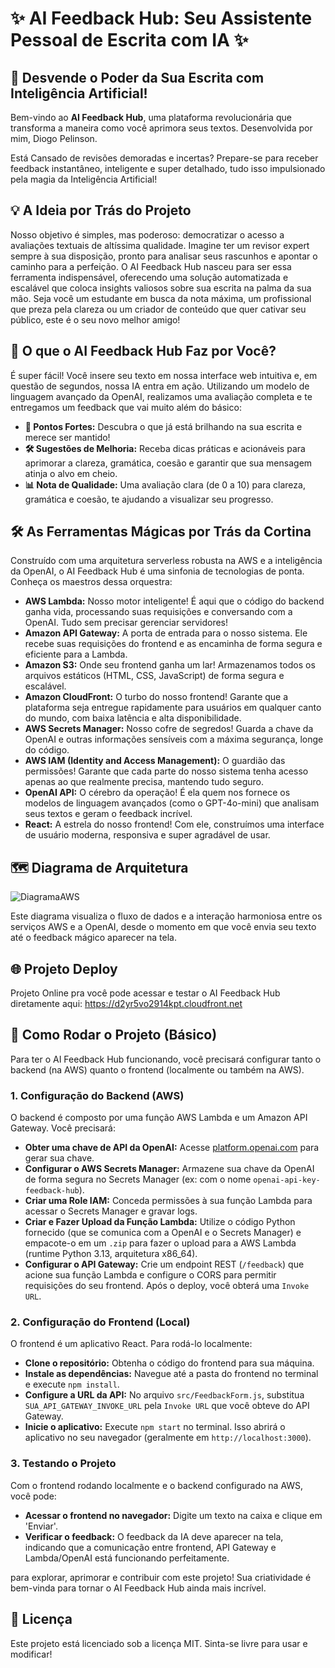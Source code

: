 # ✨ AI Feedback Hub: Seu Assistente Pessoal de Escrita com IA ✨

## 🚀 Desvende o Poder da Sua Escrita com Inteligência Artificial!

Bem-vindo ao **AI Feedback Hub**, uma plataforma revolucionária que transforma a maneira como você aprimora seus textos.
Desenvolvida por mim, Diogo Pelinson.

Está Cansado de revisões demoradas e incertas? Prepare-se para receber feedback instantâneo, inteligente e super detalhado, tudo isso impulsionado pela magia da Inteligência Artificial!

## 💡 A Ideia por Trás do Projeto

Nosso objetivo é simples, mas poderoso: democratizar o acesso a avaliações textuais de altíssima qualidade. Imagine ter um revisor expert sempre à sua disposição, pronto para analisar seus rascunhos e apontar o caminho para a perfeição. O AI Feedback Hub nasceu para ser essa ferramenta indispensável, oferecendo uma solução automatizada e escalável que coloca insights valiosos sobre sua escrita na palma da sua mão. Seja você um estudante em busca da nota máxima, um profissional que preza pela clareza ou um criador de conteúdo que quer cativar seu público, este é o seu novo melhor amigo!

## 🎯 O que o AI Feedback Hub Faz por Você?

É super fácil! Você insere seu texto em nossa interface web intuitiva e, em questão de segundos, nossa IA entra em ação. Utilizando um modelo de linguagem avançado da OpenAI, realizamos uma avaliação completa e te entregamos um feedback que vai muito além do básico:

*   **🌟 Pontos Fortes:** Descubra o que já está brilhando na sua escrita e merece ser mantido!
*   **🛠️ Sugestões de Melhoria:** Receba dicas práticas e acionáveis para aprimorar a clareza, gramática, coesão e garantir que sua mensagem atinja o alvo em cheio.
*   **📊 Nota de Qualidade:** Uma avaliação clara (de 0 a 10) para clareza, gramática e coesão, te ajudando a visualizar seu progresso.

## 🛠️ As Ferramentas Mágicas por Trás da Cortina

Construído com uma arquitetura serverless robusta na AWS e a inteligência da OpenAI, o AI Feedback Hub é uma sinfonia de tecnologias de ponta. Conheça os maestros dessa orquestra:

*   **AWS Lambda:** Nosso motor inteligente! É aqui que o código do backend ganha vida, processando suas requisições e conversando com a OpenAI. Tudo sem precisar gerenciar servidores!
*   **Amazon API Gateway:** A porta de entrada para o nosso sistema. Ele recebe suas requisições do frontend e as encaminha de forma segura e eficiente para a Lambda.
*   **Amazon S3:** Onde seu frontend ganha um lar! Armazenamos todos os arquivos estáticos (HTML, CSS, JavaScript) de forma segura e escalável.
*   **Amazon CloudFront:** O turbo do nosso frontend! Garante que a plataforma seja entregue rapidamente para usuários em qualquer canto do mundo, com baixa latência e alta disponibilidade.
*   **AWS Secrets Manager:** Nosso cofre de segredos! Guarda a chave da OpenAI e outras informações sensíveis com a máxima segurança, longe do código.
*   **AWS IAM (Identity and Access Management):** O guardião das permissões! Garante que cada parte do nosso sistema tenha acesso apenas ao que realmente precisa, mantendo tudo seguro.
*   **OpenAI API:** O cérebro da operação! É ela quem nos fornece os modelos de linguagem avançados (como o GPT-4o-mini) que analisam seus textos e geram o feedback incrível.
*   **React:** A estrela do nosso frontend! Com ele, construímos uma interface de usuário moderna, responsiva e super agradável de usar.

## 🗺️ Diagrama de Arquitetura
![DiagramaAWS](https://github.com/user-attachments/assets/99e11f5f-0b48-485d-850d-02d1ac0dfe28)


Este diagrama visualiza o fluxo de dados e a interação harmoniosa entre os serviços AWS e a OpenAI, desde o momento em que você envia seu texto até o feedback mágico aparecer na tela.

## 🌐 Projeto Deploy

Projeto Online pra você pode acessar e testar o AI Feedback Hub diretamente aqui:
https://d2yr5vo2914kpt.cloudfront.net

## 🚀 Como Rodar o Projeto (Básico)

Para ter o AI Feedback Hub funcionando, você precisará configurar tanto o backend (na AWS) quanto o frontend (localmente ou também na AWS).

### 1. Configuração do Backend (AWS)

O backend é composto por uma função AWS Lambda e um Amazon API Gateway. Você precisará:

*   **Obter uma chave de API da OpenAI:** Acesse [platform.openai.com](https://platform.openai.com/) para gerar sua chave.
*   **Configurar o AWS Secrets Manager:** Armazene sua chave da OpenAI de forma segura no Secrets Manager (ex: com o nome `openai-api-key-feedback-hub`).
*   **Criar uma Role IAM:** Conceda permissões à sua função Lambda para acessar o Secrets Manager e gravar logs.
*   **Criar e Fazer Upload da Função Lambda:** Utilize o código Python fornecido (que se comunica com a OpenAI e o Secrets Manager) e empacote-o em um `.zip` para fazer o upload para a AWS Lambda (runtime Python 3.13, arquitetura x86_64).
*   **Configurar o API Gateway:** Crie um endpoint REST (`/feedback`) que acione sua função Lambda e configure o CORS para permitir requisições do seu frontend. Após o deploy, você obterá uma `Invoke URL`.

### 2. Configuração do Frontend (Local)

O frontend é um aplicativo React. Para rodá-lo localmente:

*   **Clone o repositório:** Obtenha o código do frontend para sua máquina.
*   **Instale as dependências:** Navegue até a pasta do frontend no terminal e execute `npm install`.
*   **Configure a URL da API:** No arquivo `src/FeedbackForm.js`, substitua `SUA_API_GATEWAY_INVOKE_URL` pela `Invoke URL` que você obteve do API Gateway.
*   **Inicie o aplicativo:** Execute `npm start` no terminal. Isso abrirá o aplicativo no seu navegador (geralmente em `http://localhost:3000`).

### 3. Testando o Projeto

Com o frontend rodando localmente e o backend configurado na AWS, você pode:

*   **Acessar o frontend no navegador:** Digite um texto na caixa e clique em 'Enviar'.
*   **Verificar o feedback:** O feedback da IA deve aparecer na tela, indicando que a comunicação entre frontend, API Gateway e Lambda/OpenAI está funcionando perfeitamente.

para explorar, aprimorar e contribuir com este projeto! Sua criatividade é bem-vinda para tornar o AI Feedback Hub ainda mais incrível.

## 📄 Licença

Este projeto está licenciado sob a licença MIT. Sinta-se livre para usar e modificar!

